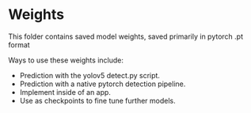# Weights

This folder contains saved model weights, saved primarily in pytorch .pt format

Ways to use these weights include:
- Prediction with the yolov5 detect.py script.
- Prediction with a native pytorch detection pipeline.
- Implement inside of an app.
- Use as checkpoints to fine tune further models.
